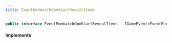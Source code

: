 ```yaml
---
title: EventEndmatchCmmStartRevealItems
---
```


```csharp
public interface EventEndmatchCmmStartRevealItems : IGameEvent<EventEndmatchCmmStartRevealItems>
```

#### Implements

